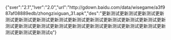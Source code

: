 {"sver":"2.1","lver":"2.0","url":"http:\/\/gdown.baidu.com\/data\/wisegame\/a3f987af08889edb\/zhongzixiguan_31.apk","des":"更新测试更新测试更新测试更新测试更新测试更新测试更新测试更新测试更新测试更新测试更新测试更新测试更新测试更新测试更新测试更新测试更新测试更新测试更新测试更新测试更新测试更新测试更新测试更新测试q"}
